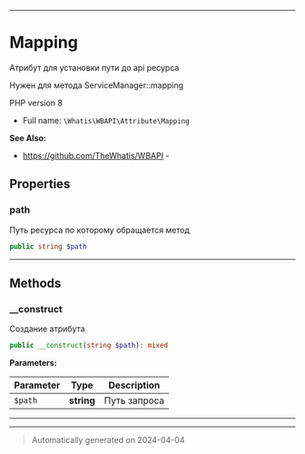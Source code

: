 ***

# Mapping

Атрибут для установки пути
до api ресурса

Нужен для метода
ServiceManager::mapping

PHP version 8

* Full name: `\Whatis\WBAPI\Attribute\Mapping`

**See Also:**

* https://github.com/TheWhatis/WBAPI - 



## Properties


### path

Путь ресурса по которому
обращается метод

```php
public string $path
```






***

## Methods


### __construct

Создание атрибута

```php
public __construct(string $path): mixed
```








**Parameters:**

| Parameter | Type | Description |
|-----------|------|-------------|
| `$path` | **string** | Путь запроса |





***


***
> Automatically generated on 2024-04-04

